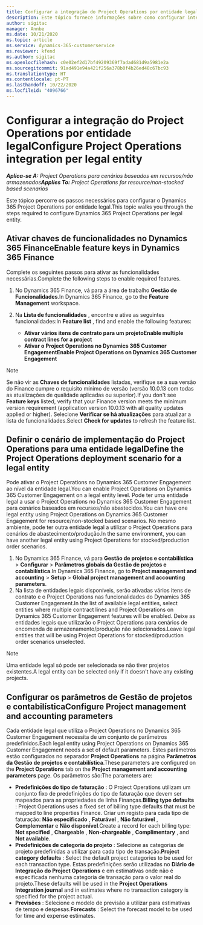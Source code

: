 ```yaml
---
title: Configurar a integração do Project Operations por entidade legal
description: Este tópico fornece informações sobre como configurar integração por entidade legal no Project Operations.
author: sigitac
manager: Annbe
ms.date: 10/21/2020
ms.topic: article
ms.service: dynamics-365-customerservice
ms.reviewer: kfend
ms.author: sigitac
ms.openlocfilehash: c0e02ef2d17bf49209369f7adad681d9a5981e2a
ms.sourcegitcommit: 91ad491e94a421f256a378b0f4b26ed48c67bc93
ms.translationtype: HT
ms.contentlocale: pt-PT
ms.lasthandoff: 10/22/2020
ms.locfileid: "4096766"
---
```

# <a name="configure-project-operations-integration-per-legal-entity"></a><span data-ttu-id="9c6d8-103">Configurar a integração do Project Operations por entidade legal</span><span class="sxs-lookup"><span data-stu-id="9c6d8-103">Configure Project Operations integration per legal entity</span></span> 

<span data-ttu-id="9c6d8-104">_**Aplica-se A:** Project Operations para cenários baseados em recursos/não armazenados_</span><span class="sxs-lookup"><span data-stu-id="9c6d8-104">_**Applies To:** Project Operations for resource/non-stocked based scenarios_</span></span>

<span data-ttu-id="9c6d8-105">Este tópico percorre os passos necessários para configurar o Dynamics 365 Project Operations por entidade legal.</span><span class="sxs-lookup"><span data-stu-id="9c6d8-105">This topic walks you through the steps required to configure Dynamics 365 Project Operations per legal entity.</span></span>

## <a name="enable-feature-keys-in-dynamics-365-finance"></a><span data-ttu-id="9c6d8-106">Ativar chaves de funcionalidades no Dynamics 365 Finance</span><span class="sxs-lookup"><span data-stu-id="9c6d8-106">Enable feature keys in Dynamics 365 Finance</span></span>

<span data-ttu-id="9c6d8-107">Complete os seguintes passos para ativar as funcionalidades necessárias.</span><span class="sxs-lookup"><span data-stu-id="9c6d8-107">Complete the following steps to enable required features.</span></span>

1. <span data-ttu-id="9c6d8-108">No Dynamics 365 Finance, vá para a área de trabalho **Gestão de Funcionalidades**.</span><span class="sxs-lookup"><span data-stu-id="9c6d8-108">In Dynamics 365 Finance, go to the **Feature Management** workspace.</span></span>
2. <span data-ttu-id="9c6d8-109">Na **Lista de funcionalidades** , encontre e ative as seguintes funcionalidades:</span><span class="sxs-lookup"><span data-stu-id="9c6d8-109">In **Feature list** , find and enable the following features:</span></span>
  
    - <span data-ttu-id="9c6d8-110">**Ativar vários itens de contrato para um projeto**</span><span class="sxs-lookup"><span data-stu-id="9c6d8-110">**Enable multiple contract lines for a project**</span></span>
    - <span data-ttu-id="9c6d8-111">**Ativar o Project Operations no Dynamics 365 Customer Engagement**</span><span class="sxs-lookup"><span data-stu-id="9c6d8-111">**Enable Project Operations on Dynamics 365 Customer Engagement**</span></span>

> [!NOTE]
> <span data-ttu-id="9c6d8-112">Se não vir as **Chaves de funcionalidades** listadas, verifique se a sua versão do Finance cumpre o requisito mínimo de versão (versão 10.0.13 com todas as atualizações de qualidade aplicadas ou superior).</span><span class="sxs-lookup"><span data-stu-id="9c6d8-112">If you don't see **Feature keys** listed, verify that your Finance version meets the minimum version requirement (application version 10.0.13 with all quality updates applied or higher).</span></span> <span data-ttu-id="9c6d8-113">Selecione **Verificar se há atualizações** para atualizar a lista de funcionalidades.</span><span class="sxs-lookup"><span data-stu-id="9c6d8-113">Select **Check for updates** to refresh the feature list.</span></span>

## <a name="define-the-project-operations-deployment-scenario-for-a-legal-entity"></a><span data-ttu-id="9c6d8-114">Definir o cenário de implementação do Project Operations para uma entidade legal</span><span class="sxs-lookup"><span data-stu-id="9c6d8-114">Define the Project Operations deployment scenario for a legal entity</span></span>

<span data-ttu-id="9c6d8-115">Pode ativar o Project Operations no Dynamics 365 Customer Engagement ao nível da entidade legal.</span><span class="sxs-lookup"><span data-stu-id="9c6d8-115">You can enable Project Operations on Dynamics 365 Customer Engagement on a legal entity level.</span></span> <span data-ttu-id="9c6d8-116">Pode ter uma entidade legal a usar o Project Operations no Dynamics 365 Customer Engagement para cenários baseados em recursos/não abastecidos.</span><span class="sxs-lookup"><span data-stu-id="9c6d8-116">You can have one legal entity using Project Operations on Dynamics 365 Customer Engagement for resource/non-stocked based scenarios.</span></span> <span data-ttu-id="9c6d8-117">No mesmo ambiente, pode ter outra entidade legal a utilizar o Project Operations para cenários de abastecimento/produção.</span><span class="sxs-lookup"><span data-stu-id="9c6d8-117">In the same environment, you can have another legal entity using Project Operations for stocked/production order scenarios.</span></span>

1. <span data-ttu-id="9c6d8-118">No Dynamics 365 Finance, vá para **Gestão de projetos e contabilística** > **Configurar** > **Parâmetros globais da Gestão de projetos e contabilística**.</span><span class="sxs-lookup"><span data-stu-id="9c6d8-118">In Dynamics 365 Finance, go to **Project management and accounting** > **Setup** > **Global project management and accounting parameters**.</span></span>
2. <span data-ttu-id="9c6d8-119">Na lista de entidades legais disponíveis, serão ativadas vários itens de contrato e o Project Operations nas funcionalidades do Dynamics 365 Customer Engagement.</span><span class="sxs-lookup"><span data-stu-id="9c6d8-119">In the list of available legal entities, select entities where multiple contract lines and Project Operations on Dynamics 365 Customer Engagement features will be enabled.</span></span> <span data-ttu-id="9c6d8-120">Deixe as entidades legais que utilizarão o Project Operations para cenários de encomenda de armazenamento/produção não selecionados.</span><span class="sxs-lookup"><span data-stu-id="9c6d8-120">Leave legal entities that will be using Project Operations for stocked/production order scenarios unselected.</span></span>

> [!NOTE]
> <span data-ttu-id="9c6d8-121">Uma entidade legal só pode ser selecionada se não tiver projetos existentes.</span><span class="sxs-lookup"><span data-stu-id="9c6d8-121">A legal entity can be selected only if it doesn't have any existing projects.</span></span>

## <a name="configure-project-management-and-accounting-parameters"></a><span data-ttu-id="9c6d8-122">Configurar os parâmetros de Gestão de projetos e contabilística</span><span class="sxs-lookup"><span data-stu-id="9c6d8-122">Configure Project management and accounting parameters</span></span>

<span data-ttu-id="9c6d8-123">Cada entidade legal que utiliza o Project Operations no Dynamics 365 Customer Engagement necessita de um conjunto de parâmetros predefinidos.</span><span class="sxs-lookup"><span data-stu-id="9c6d8-123">Each legal entity using Project Operations on Dynamics 365 Customer Engagement needs a set of default parameters.</span></span> <span data-ttu-id="9c6d8-124">Estes parâmetros estão configurados no separador **Project Operations** na página **Parâmetros da Gestão de projetos e contabilística**.</span><span class="sxs-lookup"><span data-stu-id="9c6d8-124">These parameters are configured on the **Project Operations** tab on the **Project management and accounting parameters** page.</span></span> <span data-ttu-id="9c6d8-125">Os parâmetros são:</span><span class="sxs-lookup"><span data-stu-id="9c6d8-125">The parameters are:</span></span>

  - <span data-ttu-id="9c6d8-126">**Predefinições do tipo de faturação** : O Project Operations utilizam um conjunto fixo de predefinições do tipo de faturação que devem ser mapeados para as propriedades de linha Finanças.</span><span class="sxs-lookup"><span data-stu-id="9c6d8-126">**Billing type defaults** : Project Operations uses a fixed set of billing type defaults that must be mapped to line properties Finance.</span></span> <span data-ttu-id="9c6d8-127">Criar um registo para cada tipo de faturação: **Não especificado** , **Faturável** , **Não faturável** , **Complementar** e **Não disponível**.</span><span class="sxs-lookup"><span data-stu-id="9c6d8-127">Create a record for each billing type: **Not specified** , **Chargeable** , **Non-chargeable** , **Complimentary** , and **Not available**.</span></span>
  - <span data-ttu-id="9c6d8-128">**Predefinições de categoria do projeto** : Selecione as categorias de projeto predefinidas a utilizar para cada tipo de transação.</span><span class="sxs-lookup"><span data-stu-id="9c6d8-128">**Project category defaults** : Select the default project categories to be used for each transaction type.</span></span> <span data-ttu-id="9c6d8-129">Estas predefinições serão utilizadas no **Diário de Integração do Project Operations** e em estimativas onde não é especificada nenhuma categoria de transação para o valor real do projeto.</span><span class="sxs-lookup"><span data-stu-id="9c6d8-129">These defaults will be used in the **Project Operations Integration journal** and in estimates where no transaction category is specified for the project actual.</span></span>
  - <span data-ttu-id="9c6d8-130">**Previsões** : Selecione o modelo de previsão a utilizar para estimativas de tempo e despesas.</span><span class="sxs-lookup"><span data-stu-id="9c6d8-130">**Forecasts** : Select the forecast model to be used for time and expense estimates.</span></span>

